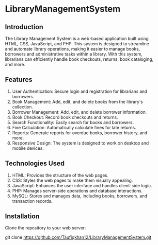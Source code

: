 # LibraryManagementSystem

## Introduction

   The Library Management System is a web-based application built using HTML, CSS, JavaScript, and PHP. This system is designed to streamline and automate library operations, making it easier to manage books,
        borrowers and  administrative tasks within a library. With this system, librarians can efficiently handle book checkouts, returns, book cataloging, and more.


## Features

   1. User Authentication: Secure login and registration for librarians and borrowers.
   2. Book Management: Add, edit, and delete books from the library's collection.
   3. Borrower Management: Add, edit, and delete borrower information.
   4. Book Checkout: Record book checkouts and returns.
   5. Search Functionality: Easily search for books and borrowers.
   6. Fine Calculation: Automatically calculate fines for late returns.
   7. Reports: Generate reports for overdue books, borrower history, and more.
   8. Responsive Design: The system is designed to work on desktop and mobile devices.


## Technologies Used

   1. HTML: Provides the structure of the web pages.
   2. CSS: Styles the web pages to make them visually appealing.
   3. JavaScript: Enhances the user interface and handles client-side logic.
   4. PHP: Manages server-side operations and database interactions.
   5. MySQL: Stores and manages data, including books, borrowers, and transaction records.

## Installation

   Clone the repository to your web server:
  
   git clone https://github.com/Taufiqkhan12/LibraryManagementSystem.git
















